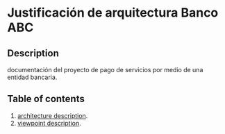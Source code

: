 # Justificación de arquitectura Banco ABC

## Description

documentación del proyecto de pago de servicios por medio de una entidad bancaria.

## Table of contents <a name="table-of-contents-main"></a>
1. [architecture description][a-description].
2. [viewpoint description][vp-description].

[a-description]: /a-description.md
[vp-description]: /vp-description.md


